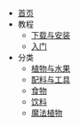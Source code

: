 - [首页](./Home)
- 教程
    - [下载与安装](./Install-ExoticGarden)
    - [入门](./Getting-Started)
- 分类
    - [植物与水果](./Plants-and-Fruits)
    - [配料与工具](./Misc)
    - [食物](./Food)
    - [饮料](./Drinks)
    - [魔法植物](./Magical-Plants)
